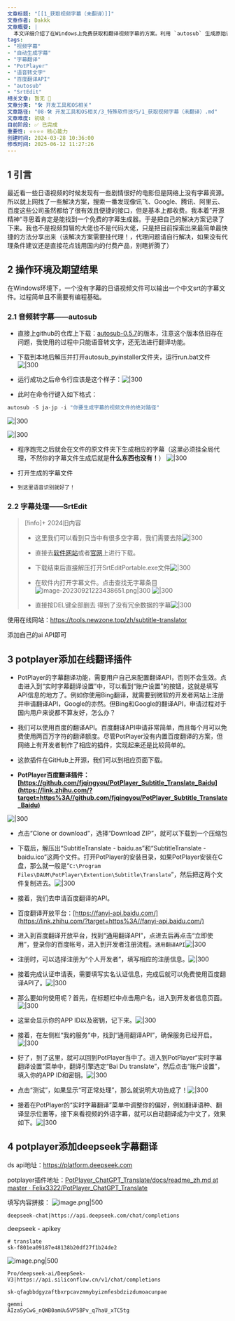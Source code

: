 ```yaml
---
文章标题: "[[1_获取视频字幕（未翻译）]]" 
文章作者: Dakkk
文章概要: |
  本文详细介绍了在Windows上免费获取和翻译视频字幕的方案。利用 `autosub` 生成原始语言字幕（需代理），用 `SrtEdit` 清理空行，最后在 PotPlayer 中集成百度翻译API或DeepSeek API实现实时字幕翻译。该方案适合无编程基础的用户。
tags:
- "视频字幕"
- "自动生成字幕"
- "字幕翻译"
- "PotPlayer"
- "语音转文字"
- "百度翻译API"
- "autosub"
- "SrtEdit"
相关文章: 暂无 🤷
文章分类: "🛠️ 开发工具和OS相关"
文章路径: "08-🛠️ 开发工具和OS相关/3_特殊软件技巧/1_获取视频字幕（未翻译）.md"
文章难度: 初级 💧
目前阶段: ✅ 已完成
重要性: ⭐⭐⭐⭐ 核心能力
创建时间: 2024-03-28 10:36:00
修改时间: 2025-06-12 11:27:26
---
```


## 1 引言

最近看一些日语视频的时候发现有一些剧情很好的电影但是网络上没有字幕资源。所以就上网找了一些解决方案，搜索一番发现像讯飞、Google、腾讯、阿里云、百度这些公司虽然都给了很有效且便捷的接口，但是基本上都收费。我本着”开源精神“寻思着肯定是能找到一个免费的字幕生成器。于是把自己的解决方案记录了下来。我也不是视频剪辑的大佬也不是代码大佬，只是把目前探索出来最简单最快捷的方法分享出来（该解决方案需要挂代理！，代理问题请自行解决，如果没有代理条件建议还是直接花点钱用国内的付费产品，别瞎折腾了）
## 2 操作环境及期望结果

在Windows环境下，一个没有字幕的日语视频文件可以输出一个中文srt的字幕文件。过程简单且不需要有编程基础。

### 2.1 音频转字幕——autosub

- 直接上github的仓库上下载：[autosub-0.5.7](https://github.com/BingLingGroup/autosub/releases/tag/0.5.7-alpha)的版本，注意这个版本依旧存在问题，我使用的过程中只能语音转文字，还无法进行翻译功能。




- 下载到本地后解压并打开autosub_pyinstaller文件夹，运行run.bat文件![|300](https://my-obsidian-image.oss-cn-guangzhou.aliyuncs.com/2024/04/e98163d87464cf9d482b62f66c0ff11c.png)


- 运行成功之后命令行应该是这个样子：![|300](https://my-obsidian-image.oss-cn-guangzhou.aliyuncs.com/2024/04/f9e8a6e739394b20eedf28bafb77ccd4.png)

- 此时在命令行键入如下格式：
```java
autosub -S ja-jp -i "你要生成字幕的视频文件的绝对路径"
```

![|300](https://my-obsidian-image.oss-cn-guangzhou.aliyuncs.com/2024/04/d181919c18ea40c9285b28d2b5c9de5a.png)

![|300](https://my-obsidian-image.oss-cn-guangzhou.aliyuncs.com/2024/04/13dfa6c40a34af14128b8baa65a78c64.png)



- 程序跑完之后就会在文件的原文件夹下生成相应的字幕（这里必须挂全局代理，不然你的字幕文件生成后就是**什么东西也没有！**）  ![|300](https://my-obsidian-image.oss-cn-guangzhou.aliyuncs.com/2024/04/059112aac626c1aa0f4d4a18683f0a66.png)
- 打开生成的字幕文件


- `到这里语音识别就好了！`

### 2.2 字幕处理——SrtEdit

> [!info]+ 2024旧内容
> - 这里我们可以看到只当中有很多空字幕，我们需要去除![|300](https://my-obsidian-image.oss-cn-guangzhou.aliyuncs.com/2024/04/df921cca5ecd143ec26a4921b3a7d01c.png)
> 
> 
> - 直接去[软件网站](https://dl.pconline.com.cn/download/456430.html)或者[官网](https://www.portablefreeware.com/index.php?id=2364)上进行下载。  
> - 下载结束后直接解压打开SrtEditPortable.exe文件![|300](https://my-obsidian-image.oss-cn-guangzhou.aliyuncs.com/2024/04/bbaee1047a8560e7acc76a28b7e9e222.png)
> 
> - 在软件内打开字幕文件。点击查找无字幕条目![image-20230921223438651.png|300](https://my-obsidian-image.oss-cn-guangzhou.aliyuncs.com/2024/04/0fe67ba9b2d0766929450ed620f433c4.png)
> ![|300](https://my-obsidian-image.oss-cn-guangzhou.aliyuncs.com/2024/04/88f603f2a14e924e6220509e47eb59d0.png)
> - 直接按DEL键全部删去  得到了没有冗余数据的字幕![|300](https://my-obsidian-image.oss-cn-guangzhou.aliyuncs.com/2024/04/8e8d06e670f4d2a10a4611504bf72f0f.png)

使用在线网站：https://tools.newzone.top/zh/subtitle-translator

添加自己的ai API即可

## 3 potplayer添加在线翻译插件


- PotPlayer的字幕翻译功能，需要用户自己来配置翻译API，否则不会生效。点击进入到“实时字幕翻译设置”中，可以看到“账户设置”的按钮，这就是填写API信息的地方了。例如你使用Bing翻译，就需要到微软的开发者网站上注册并申请翻译API，Google的亦然。但Bing和Google的翻译API，申请过程对于国内用户来说都不算友好，怎么办？

- 我们可以使用百度的翻译API。百度翻译API申请非常简单，而且每个月可以免费使用两百万字符的翻译额度。尽管PotPlayer没有内置百度翻译的方案，但网络上有开发者制作了相应的插件，实现起来还是比较简单的。

- 这款插件在GitHub上开源，我们可以到相应页面下载。

- **PotPlayer百度翻译插件：[https://github.com/fjqingyou/PotPlayer_Subtitle_Translate_Baidu](https://link.zhihu.com/?target=https%3A//github.com/fjqingyou/PotPlayer_Subtitle_Translate_Baidu)**

![|300](https://my-obsidian-image.oss-cn-guangzhou.aliyuncs.com/2024/04/70966bee6720c50fe70fe2b1ede85052.png)


- 点击“Clone or download”，选择“Download ZIP”，就可以下载到一个压缩包

- 下载后，解压出“SubtitleTranslate - baidu.as”和“SubtitleTranslate - baidu.ico”这两个文件。打开PotPlayer的安装目录，如果PotPlayer安装在C盘，那么就一般是“`C:\Program Files\DAUM\PotPlayer\Extention\Subtitle\Translate`”，然后把这两个文件复制进去。![|300](https://my-obsidian-image.oss-cn-guangzhou.aliyuncs.com/2024/04/0e3cec2cf32314938fbb08680dcdea7e.png)



- 接着，我们去申请百度翻译的API。

- 百度翻译开放平台：[https://fanyi-api.baidu.com/](https://link.zhihu.com/?target=https%3A//fanyi-api.baidu.com/)

- 进入到百度翻译开放平台，找到“通用翻译API”，点进去后再点击“立即使用”，登录你的百度帐号，进入到开发者注册流程。`通用翻译API`![|300](https://my-obsidian-image.oss-cn-guangzhou.aliyuncs.com/2024/04/baa7bad10f3ed76a41df14ac97a7da53.png)

- 注册时，可以选择注册为“个人开发者”，填写相应的注册信息。![|300](https://my-obsidian-image.oss-cn-guangzhou.aliyuncs.com/2024/04/c204d76c64d8b01582475a2175098771.png)

- 接着完成认证申请表，需要填写实名认证信息，完成后就可以免费使用百度翻译API了。![|300](https://my-obsidian-image.oss-cn-guangzhou.aliyuncs.com/2024/04/c554724c3815fdf6d13f1601966cfeec.png)

- 那么要如何使用呢？首先，在标题栏中点击用户名，进入到开发者信息页面。![|300](https://my-obsidian-image.oss-cn-guangzhou.aliyuncs.com/2024/04/045edab812e01086b57629f43fcaa54b.png)


- 这里会显示你的APP ID以及密钥，记下来。![|300](https://my-obsidian-image.oss-cn-guangzhou.aliyuncs.com/2024/04/520b86b63d6186417602956c5d46a512.png)


- 接着，在左侧栏“我的服务”中，找到“通用翻译API”，确保服务已经开启。![|300](https://my-obsidian-image.oss-cn-guangzhou.aliyuncs.com/2024/04/1f7249d0c0c6a1d818646143d32259c5.png)


- 好了，到了这里，就可以回到PotPlayer当中了。进入到PotPlayer“实时字幕翻译设置”菜单中，翻译引擎选定“Bai Du translate”，然后点击“账户设置”，填入你的APP ID和密钥。![|300](https://my-obsidian-image.oss-cn-guangzhou.aliyuncs.com/2024/04/c94d96a05988b5550e9231b5646ab62c.png)

- 点击“测试”，如果显示“可正常处理”，那么就说明大功告成了！![|300](https://my-obsidian-image.oss-cn-guangzhou.aliyuncs.com/2024/04/494b043fcaf0ee701d971e6f175f6246.png)


- 接着在PotPlayer的“实时字幕翻译”菜单中调整你的偏好，例如翻译语种、翻译显示位置等，接下来看视频的外语字幕，就可以自动翻译成为中文了，效果如下。![|300](https://my-obsidian-image.oss-cn-guangzhou.aliyuncs.com/2024/04/3f444127098ac61509002a65ca30693b.png)
## 4 potplayer添加deepseek字幕翻译


ds api地址：https://platform.deepseek.com

potplayer插件地址：[PotPlayer_ChatGPT_Translate/docs/readme_zh.md at master · Felix3322/PotPlayer_ChatGPT_Translate](https://github.com/Felix3322/PotPlayer_ChatGPT_Translate/blob/master/docs/readme_zh.md)


填写内容拼接：
![image.png|500](https://my-obsidian-image.oss-cn-guangzhou.aliyuncs.com/2025/05/4d435ca02555d9a91820da3ea17398a8.png)

```shell
deepseek-chat|https://api.deepseek.com/chat/completions
```

deepseek - apikey
```shell
# translate
sk-f801ea09187e48138b20df27f1b24de2
```


![image.png|500](https://my-obsidian-image.oss-cn-guangzhou.aliyuncs.com/2025/05/c234b6bcb7b455ce6d0eb3e259c90bf6.png)

```shell
Pro/deepseek-ai/DeepSeek-V3|https://api.siliconflow.cn/v1/chat/completions

sk-qfagbbdgyzaftbxrpcavzmmybyizmfesbdzizdumoacunpae
```


```shell
gemmi
AIzaSyCwG_nQWB0amUu5VP5BPv_q7haU_xTC5tg
```